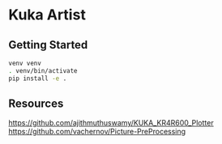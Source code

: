 # Kuka Artist

## Getting Started

```bash
venv venv
. venv/bin/activate
pip install -e .
```

## Resources

https://github.com/ajithmuthuswamy/KUKA_KR4R600_Plotter
https://github.com/vachernov/Picture-PreProcessing
